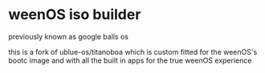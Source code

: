 # weenOS iso builder
previously known as google balls os

this is a fork of ublue-os/titanoboa which is custom fitted for the weenOS's bootc image and with all the built in apps for the true weenOS experience
